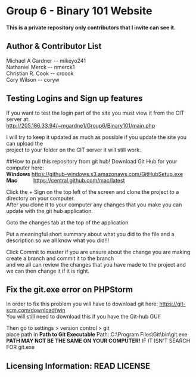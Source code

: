 # Group 6  - Binary 101 Website

**This is a private repository only contributors that I invite can see it.**


Author & Contributor List
-----
Michael A Gardner   --      mikeyo241  
Nathaniel Merck     --      nmerck1  
Christian R. Cook   --      crcook  
Cory Wilson         --      coryw

## Testing Logins and Sign up features

If you want to test the login part of the site you must view it from the CIT server at:  
http://205.186.33.94/~mgardne1/Group6/Binary101/main.php

I will try to keep it updated as much as possible if you update the site you can upload the   
project to your folder on the CIT server it will still work.




##How to pull this repository from git hub!
Download Git Hub for your computer here:   
**Windows** https://github-windows.s3.amazonaws.com/GitHubSetup.exe  
**Mac** &nbsp;&nbsp;&nbsp;&nbsp;&nbsp;&nbsp;&nbsp;&nbsp;&nbsp;&nbsp;https://central.github.com/mac/latest

Click the + Sign on the top left of the screen and clone the project to a directory on your computer.  
After you clone it to your computer any changes that you make you can update with the git hub application.  

Goto the changes tab at the top of the application

Put a meaningful short summary about what you did to the file and a description so we all know what you did!!!

Click Commit to master if you are unsure about the change you are making create a branch and commit it to the branch  
and we all can review the changes that you have made to the project and we can then change it if it is right.

## Fix the git.exe error on PHPStorm

In order to fix this problem you will have to download git here: https://git-scm.com/download/win  
You will still need to download this if you have the Git-hub GUI!


Then go to settings > version control > git  
place path in **Path to Git Executable** 
Path: C:\Program Files\Git\bin\git.exe  
**PATH MAY NOT BE THE SAME ON YOUR COMPUTER!** IF IT ISN'T SEARCH FOR git.exe

Licensing Information: READ LICENSE
---
